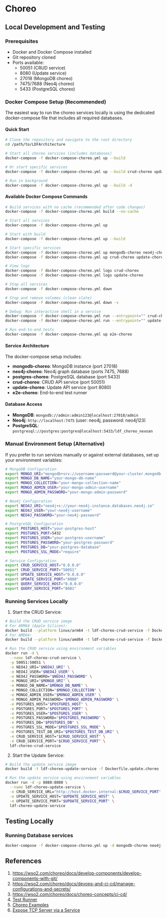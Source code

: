 # Choreo 

## Local Development and Testing

### Prerequisites

- Docker and Docker Compose installed
- Git repository cloned
- Ports available:
  - 50051 (CRUD service)
  - 8080 (Update service)
  - 27018 (MongoDB choreo)
  - 7475/7688 (Neo4j choreo)
  - 5433 (PostgreSQL choreo)

### Docker Compose Setup (Recommended)

The easiest way to run the choreo services locally is using the dedicated docker-compose file that includes all required databases.

#### Quick Start

```bash
# Clone the repository and navigate to the root directory
cd /path/to/LDFArchitecture

# Start all choreo services (includes databases)
docker-compose -f docker-compose-choreo.yml up --build

# Or start specific services
docker-compose -f docker-compose-choreo.yml up --build crud-choreo update-choreo

# Run in background
docker-compose -f docker-compose-choreo.yml up --build -d
```

#### Available Docker Compose Commands

```bash
# Build services with no cache (recommended after code changes)
docker-compose -f docker-compose-choreo.yml build --no-cache

# Start all services
docker-compose -f docker-compose-choreo.yml up

# Start with build
docker-compose -f docker-compose-choreo.yml up --build

# Start specific services
docker-compose -f docker-compose-choreo.yml up mongodb-choreo neo4j-choreo postgres-choreo
docker-compose -f docker-compose-choreo.yml up crud-choreo update-choreo

# View logs
docker-compose -f docker-compose-choreo.yml logs crud-choreo
docker-compose -f docker-compose-choreo.yml logs update-choreo

# Stop all services
docker-compose -f docker-compose-choreo.yml down

# Stop and remove volumes (clean slate)
docker-compose -f docker-compose-choreo.yml down -v

# Debug: Run interactive shell in a service
docker-compose -f docker-compose-choreo.yml run --entrypoint="" crud-choreo sh
docker-compose -f docker-compose-choreo.yml run --entrypoint="" update-choreo sh

# Run end-to-end tests
docker-compose -f docker-compose-choreo.yml up e2e-choreo
```

#### Service Architecture

The docker-compose setup includes:
- **mongodb-choreo**: MongoDB instance (port 27018)
- **neo4j-choreo**: Neo4j graph database (ports 7475, 7688)
- **postgres-choreo**: PostgreSQL database (port 5433)
- **crud-choreo**: CRUD API service (port 50051)
- **update-choreo**: Update API service (port 8080)
- **e2e-choreo**: End-to-end test runner

#### Database Access

- **MongoDB**: `mongodb://admin:admin123@localhost:27018/admin`
- **Neo4j**: `http://localhost:7475` (user: neo4j, password: neo4j123)
- **PostgreSQL**: `postgresql://postgres:postgres@localhost:5433/ldf_choreo_nexoan`

### Manual Environment Setup (Alternative)

If you prefer to run services manually or against external databases, set up your environment variables:

```bash
# MongoDB Configuration
export MONGO_URI="mongodb+srv://username:password@your-cluster.mongodb.net/?retryWrites=true&w=majority"
export MONGO_DB_NAME="your-mongo-db-name"
export MONGO_COLLECTION="your-mongo-collection-name"
export MONGO_ADMIN_USER="your-mongo-admin-username"
export MONGO_ADMIN_PASSWORD="your-mongo-admin-password"

# Neo4j Configuration
export NEO4J_URI="neo4j+s://your-neo4j-instance.databases.neo4j.io"
export NEO4J_USER="your-neo4j-username"
export NEO4J_PASSWORD="your-neo4j-password"

# PostgreSQL Configuration
export POSTGRES_HOST="your-postgres-host"
export POSTGRES_PORT=5432
export POSTGRES_USER="your-postgres-username"
export POSTGRES_PASSWORD="your-postgres-password"
export POSTGRES_DB="your-postgres-database"
export POSTGRES_SSL_MODE="require"

# Service Configuration
export CRUD_SERVICE_HOST="0.0.0.0"
export CRUD_SERVICE_PORT="50051"
export UPDATE_SERVICE_HOST="0.0.0.0"
export UPDATE_SERVICE_PORT="8080"
export QUERY_SERVICE_HOST="0.0.0.0"
export QUERY_SERVICE_PORT="8081"
```

### Running Services Locally

1. Start the CRUD Service:
```bash
# Build the CRUD service image
# For ARM64 (Apple Silicon):
docker build --platform linux/arm64 -t ldf-choreo-crud-service -f Dockerfile.crud.choreo .
# For AMD64:
docker build --platform linux/amd64 -t ldf-choreo-crud-service -f Dockerfile.crud.choreo .

# Run the CRUD service using environment variables
docker run -d \
  --name ldf-choreo-crud-service \
  -p 50051:50051 \
  -e NEO4J_URI="$NEO4J_URI" \
  -e NEO4J_USER="$NEO4J_USER" \
  -e NEO4J_PASSWORD="$NEO4J_PASSWORD" \
  -e MONGO_URI="$MONGO_URI" \
  -e MONGO_DB_NAME="$MONGO_DB_NAME" \
  -e MONGO_COLLECTION="$MONGO_COLLECTION" \
  -e MONGO_ADMIN_USER="$MONGO_ADMIN_USER" \
  -e MONGO_ADMIN_PASSWORD="$MONGO_ADMIN_PASSWORD" \
  -e POSTGRES_HOST="$POSTGRES_HOST" \
  -e POSTGRES_PORT="$POSTGRES_PORT" \
  -e POSTGRES_USER="$POSTGRES_USER" \
  -e POSTGRES_PASSWORD="$POSTGRES_PASSWORD" \
  -e POSTGRES_DB="$POSTGRES_DB" \
  -e POSTGRES_SSL_MODE="$POSTGRES_SSL_MODE" \
  -e POSTGRES_TEST_DB_URI="$POSTGRES_TEST_DB_URI" \
  -e CRUD_SERVICE_HOST="$CRUD_SERVICE_HOST" \
  -e CRUD_SERVICE_PORT="$CRUD_SERVICE_PORT" \
  ldf-choreo-crud-service
```

2. Start the Update Service:

```bash
# Build the update service image
docker build -t ldf-choreo-update-service -f Dockerfile.update.choreo .

# Run the update service using environment variables
docker run -d -p 8080:8080 \
  --name ldf-choreo-update-service \
  -e CRUD_SERVICE_URL="http://host.docker.internal:$CRUD_SERVICE_PORT" \
  -e UPDATE_SERVICE_HOST="$UPDATE_SERVICE_HOST" \
  -e UPDATE_SERVICE_PORT="$UPDATE_SERVICE_PORT" \
  ldf-choreo-update-service
```

## Testing Locally 

### Running Database services

```bash
docker-compose -f docker-compose-choreo.yml up -d mongodb-choreo neo4j-choreo postgres-choreo
```



## References

1. https://wso2.com/choreo/docs/develop-components/develop-components-with-git/
2. https://wso2.com/choreo/docs/devops-and-ci-cd/manage-configurations-and-secrets/
3. https://wso2.com/choreo/docs/choreo-concepts/ci-cd/
4. [Test Runner](https://wso2.com/choreo/docs/testing/test-components-with-test-runner/)
5. [Choreo Examples](https://github.com/wso2/choreo-samples)
6. [Expose TCP Server via a Service](https://wso2.com/choreo/docs/develop-components/develop-services/expose-a-tcp-server-via-a-service/#step-2-build-and-deploy)